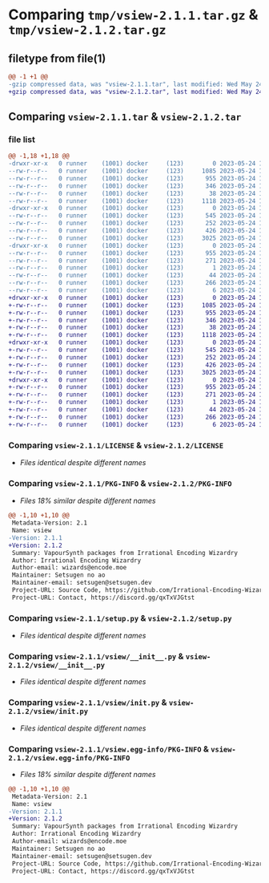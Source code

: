 # Comparing `tmp/vsiew-2.1.1.tar.gz` & `tmp/vsiew-2.1.2.tar.gz`

## filetype from file(1)

```diff
@@ -1 +1 @@
-gzip compressed data, was "vsiew-2.1.1.tar", last modified: Wed May 24 16:20:29 2023, max compression
+gzip compressed data, was "vsiew-2.1.2.tar", last modified: Wed May 24 17:17:18 2023, max compression
```

## Comparing `vsiew-2.1.1.tar` & `vsiew-2.1.2.tar`

### file list

```diff
@@ -1,18 +1,18 @@
-drwxr-xr-x   0 runner    (1001) docker     (123)        0 2023-05-24 16:20:29.631095 vsiew-2.1.1/
--rw-r--r--   0 runner    (1001) docker     (123)     1085 2023-05-24 16:20:04.000000 vsiew-2.1.1/LICENSE
--rw-r--r--   0 runner    (1001) docker     (123)      955 2023-05-24 16:20:29.631095 vsiew-2.1.1/PKG-INFO
--rw-r--r--   0 runner    (1001) docker     (123)      346 2023-05-24 16:20:04.000000 vsiew-2.1.1/README.md
--rw-r--r--   0 runner    (1001) docker     (123)       38 2023-05-24 16:20:29.631095 vsiew-2.1.1/setup.cfg
--rw-r--r--   0 runner    (1001) docker     (123)     1118 2023-05-24 16:20:04.000000 vsiew-2.1.1/setup.py
-drwxr-xr-x   0 runner    (1001) docker     (123)        0 2023-05-24 16:20:29.631095 vsiew-2.1.1/vsiew/
--rw-r--r--   0 runner    (1001) docker     (123)      545 2023-05-24 16:20:04.000000 vsiew-2.1.1/vsiew/__init__.py
--rw-r--r--   0 runner    (1001) docker     (123)      252 2023-05-24 16:20:04.000000 vsiew-2.1.1/vsiew/__main__.py
--rw-r--r--   0 runner    (1001) docker     (123)      426 2023-05-24 16:20:04.000000 vsiew-2.1.1/vsiew/_metadata.py
--rw-r--r--   0 runner    (1001) docker     (123)     3025 2023-05-24 16:20:04.000000 vsiew-2.1.1/vsiew/init.py
-drwxr-xr-x   0 runner    (1001) docker     (123)        0 2023-05-24 16:20:29.631095 vsiew-2.1.1/vsiew.egg-info/
--rw-r--r--   0 runner    (1001) docker     (123)      955 2023-05-24 16:20:29.000000 vsiew-2.1.1/vsiew.egg-info/PKG-INFO
--rw-r--r--   0 runner    (1001) docker     (123)      271 2023-05-24 16:20:29.000000 vsiew-2.1.1/vsiew.egg-info/SOURCES.txt
--rw-r--r--   0 runner    (1001) docker     (123)        1 2023-05-24 16:20:29.000000 vsiew-2.1.1/vsiew.egg-info/dependency_links.txt
--rw-r--r--   0 runner    (1001) docker     (123)       44 2023-05-24 16:20:29.000000 vsiew-2.1.1/vsiew.egg-info/entry_points.txt
--rw-r--r--   0 runner    (1001) docker     (123)      266 2023-05-24 16:20:29.000000 vsiew-2.1.1/vsiew.egg-info/requires.txt
--rw-r--r--   0 runner    (1001) docker     (123)        6 2023-05-24 16:20:29.000000 vsiew-2.1.1/vsiew.egg-info/top_level.txt
+drwxr-xr-x   0 runner    (1001) docker     (123)        0 2023-05-24 17:17:18.334321 vsiew-2.1.2/
+-rw-r--r--   0 runner    (1001) docker     (123)     1085 2023-05-24 17:16:56.000000 vsiew-2.1.2/LICENSE
+-rw-r--r--   0 runner    (1001) docker     (123)      955 2023-05-24 17:17:18.330321 vsiew-2.1.2/PKG-INFO
+-rw-r--r--   0 runner    (1001) docker     (123)      346 2023-05-24 17:16:56.000000 vsiew-2.1.2/README.md
+-rw-r--r--   0 runner    (1001) docker     (123)       38 2023-05-24 17:17:18.334321 vsiew-2.1.2/setup.cfg
+-rw-r--r--   0 runner    (1001) docker     (123)     1118 2023-05-24 17:16:56.000000 vsiew-2.1.2/setup.py
+drwxr-xr-x   0 runner    (1001) docker     (123)        0 2023-05-24 17:17:18.330321 vsiew-2.1.2/vsiew/
+-rw-r--r--   0 runner    (1001) docker     (123)      545 2023-05-24 17:16:56.000000 vsiew-2.1.2/vsiew/__init__.py
+-rw-r--r--   0 runner    (1001) docker     (123)      252 2023-05-24 17:16:56.000000 vsiew-2.1.2/vsiew/__main__.py
+-rw-r--r--   0 runner    (1001) docker     (123)      426 2023-05-24 17:16:56.000000 vsiew-2.1.2/vsiew/_metadata.py
+-rw-r--r--   0 runner    (1001) docker     (123)     3025 2023-05-24 17:16:56.000000 vsiew-2.1.2/vsiew/init.py
+drwxr-xr-x   0 runner    (1001) docker     (123)        0 2023-05-24 17:17:18.330321 vsiew-2.1.2/vsiew.egg-info/
+-rw-r--r--   0 runner    (1001) docker     (123)      955 2023-05-24 17:17:18.000000 vsiew-2.1.2/vsiew.egg-info/PKG-INFO
+-rw-r--r--   0 runner    (1001) docker     (123)      271 2023-05-24 17:17:18.000000 vsiew-2.1.2/vsiew.egg-info/SOURCES.txt
+-rw-r--r--   0 runner    (1001) docker     (123)        1 2023-05-24 17:17:18.000000 vsiew-2.1.2/vsiew.egg-info/dependency_links.txt
+-rw-r--r--   0 runner    (1001) docker     (123)       44 2023-05-24 17:17:18.000000 vsiew-2.1.2/vsiew.egg-info/entry_points.txt
+-rw-r--r--   0 runner    (1001) docker     (123)      266 2023-05-24 17:17:18.000000 vsiew-2.1.2/vsiew.egg-info/requires.txt
+-rw-r--r--   0 runner    (1001) docker     (123)        6 2023-05-24 17:17:18.000000 vsiew-2.1.2/vsiew.egg-info/top_level.txt
```

### Comparing `vsiew-2.1.1/LICENSE` & `vsiew-2.1.2/LICENSE`

 * *Files identical despite different names*

### Comparing `vsiew-2.1.1/PKG-INFO` & `vsiew-2.1.2/PKG-INFO`

 * *Files 18% similar despite different names*

```diff
@@ -1,10 +1,10 @@
 Metadata-Version: 2.1
 Name: vsiew
-Version: 2.1.1
+Version: 2.1.2
 Summary: VapourSynth packages from Irrational Encoding Wizardry
 Author: Irrational Encoding Wizardry
 Author-email: wizards@encode.moe
 Maintainer: Setsugen no ao
 Maintainer-email: setsugen@setsugen.dev
 Project-URL: Source Code, https://github.com/Irrational-Encoding-Wizardry
 Project-URL: Contact, https://discord.gg/qxTxVJGtst
```

### Comparing `vsiew-2.1.1/setup.py` & `vsiew-2.1.2/setup.py`

 * *Files identical despite different names*

### Comparing `vsiew-2.1.1/vsiew/__init__.py` & `vsiew-2.1.2/vsiew/__init__.py`

 * *Files identical despite different names*

### Comparing `vsiew-2.1.1/vsiew/init.py` & `vsiew-2.1.2/vsiew/init.py`

 * *Files identical despite different names*

### Comparing `vsiew-2.1.1/vsiew.egg-info/PKG-INFO` & `vsiew-2.1.2/vsiew.egg-info/PKG-INFO`

 * *Files 18% similar despite different names*

```diff
@@ -1,10 +1,10 @@
 Metadata-Version: 2.1
 Name: vsiew
-Version: 2.1.1
+Version: 2.1.2
 Summary: VapourSynth packages from Irrational Encoding Wizardry
 Author: Irrational Encoding Wizardry
 Author-email: wizards@encode.moe
 Maintainer: Setsugen no ao
 Maintainer-email: setsugen@setsugen.dev
 Project-URL: Source Code, https://github.com/Irrational-Encoding-Wizardry
 Project-URL: Contact, https://discord.gg/qxTxVJGtst
```

